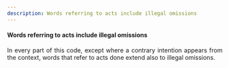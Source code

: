 ```yaml
---
description: Words referring to acts include illegal omissions
---
```


#### Words referring to acts include illegal omissions
<div style="text-align: justify">

In every part of this code, except where a contrary intention appears from the context, words that refer to acts done extend also to illegal omissions.

</div>
